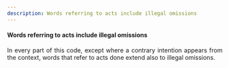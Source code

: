 ```yaml
---
description: Words referring to acts include illegal omissions
---
```


#### Words referring to acts include illegal omissions
<div style="text-align: justify">

In every part of this code, except where a contrary intention appears from the context, words that refer to acts done extend also to illegal omissions.

</div>
